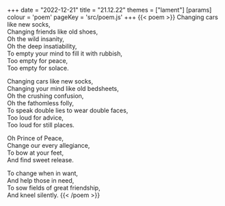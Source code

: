 +++
date = "2022-12-21"
title = "21.12.22"
themes = ["lament"]
[params]
  colour = 'poem'
  pageKey = 'src/poem.js'
+++
{{< poem >}}
Changing cars like new socks,  
Changing friends like old shoes,  
Oh the wild insanity,  
Oh the deep insatiability,  
To empty your mind to fill it with rubbish,  
Too empty for peace,  
Too empty for solace.  
  
Changing cars like new socks,  
Changing your mind like old bedsheets,  
Oh the crushing confusion,  
Oh the fathomless folly,  
To speak double lies to wear double faces,  
Too loud for advice,  
Too loud for still places.  
  
Oh Prince of Peace,  
Change our every allegiance,  
To bow at your feet,  
And find sweet release.  
  
To change when in want,  
And help those in need,  
To sow fields of great friendship,  
And kneel silently.
{{< /poem >}}